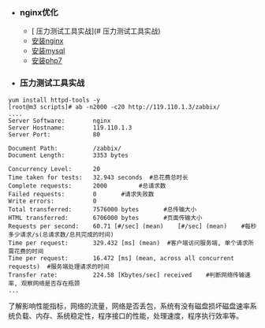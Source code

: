 + ### nginx优化
    + [ 压力测试工具实战](# 压力测试工具实战)
    + [安装nginx](#安装nginx)
    + [安装mysql](#安装mysql)
    + [安装php7](#安装php7)
+ ###  压力测试工具实战
```
yum install httpd-tools -y
[root@m3 scripts]# ab -n2000 -c20 http://119.110.1.3/zabbix/
....
Server Software:        nginx
Server Hostname:        119.110.1.3
Server Port:            80

Document Path:          /zabbix/
Document Length:        3353 bytes

Concurrency Level:      20
Time taken for tests:   32.943 seconds	#总花费总时长
Complete requests:      2000		 #总请求数
Failed requests:        0		#请求失败数
Write errors:           0
Total transferred:      7576000 bytes		#总传输大小
HTML transferred:       6706000 bytes		#页面传输大小
Requests per second:    60.71 [#/sec] (mean)	[#/sec] (mean)    #每秒多少请求/s(总请求数/总共完成的时间)
Time per request:       329.432 [ms] (mean)	 #客户端访问服务端, 单个请求所需花费的时间
Time per request:       16.472 [ms] (mean, across all concurrent requests)	#服务端处理请求的时间
Transfer rate:          224.58 [Kbytes/sec] received	#判断网络传输速率, 观察网络是否存在瓶颈
...
```
了解影响性能指标，网络的流量，网络是否丢包，系统有没有磁盘损坏磁盘速率系统负载、内存、系统稳定性，程序接口的性能，处理速度，程序执行效率等。